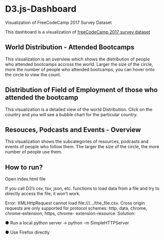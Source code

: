 # D3.js-Dashboard
Visualization of FreeCodeCamp 2017 Survey Dataset

This dashboard is a visualization of [freeCodeCamp 2017 survey dataset](https://www.kaggle.com/fccuser/the-freecodecamp-2017-new-coder-survey#2017-fCC-New-Coders-Survey-Data.csv)

## World Distribution - Attended Bootcamps

This visualization is an overview which shows the distribution of people who attended bootcamps accross the world. 
Larger the size of the circle, more the number of people who attended bootcamps, you can hover onto the circle to view the count.

## Distribution of Field of Employment of those who attended the bootcamp

This visualization is a detailed view of the world Distribution.
Click on the country and you will see a bubble chart for the particular country.

## Resouces, Podcasts and Events - Overview

This visualization shows the subcategories of resources, podcasts and events of people who follow them.
The larger the size of the circle, the more number of people use them.

## How to run?
Open index.html file 

If you call D3’s csv, tsv, json, etc. functions to load data from a file and try to directly access the file, it won’t work.

Error: XMLHttpRequest cannot load file:///.../the_file.csv. Cross origin requests are only supported for protocol schemes: http, data, chrome, chrome-extension, https, chrome- extension-resource. Solution:

● Run a local python server → python -m SimpleHTTPServer

● Use Firefox directly

